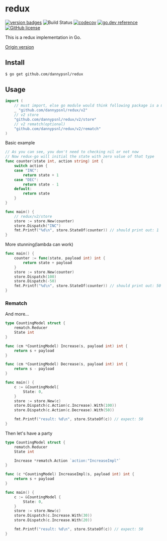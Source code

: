 # redux

[![version badges](https://img.shields.io/badge/version-2.2.2-blue.svg)](https://github.com/dannypsnl/redux/releases)
![Build Status](https://github.com/dannypsnl/redux/workflows/Go/badge.svg?branch=master)
[![codecov](https://codecov.io/gh/dannypsnl/redux/branch/master/graph/badge.svg)](https://codecov.io/gh/dannypsnl/redux)
[![go.dev reference](https://img.shields.io/badge/go.dev-reference-007d9c?logo=go&logoColor=white&style=flat-square)](https://pkg.go.dev/github.com/dannypsnl/redux/v2)
[![GitHub license](https://img.shields.io/github/license/dannypsnl/redux.svg)](https://github.com/dannypsnl/redux/blob/master/LICENSE)

This is a redux implementation in Go.

[Origin version](https://github.com/reactjs/redux)

## Install

```bash
$ go get github.com/dannypsnl/redux
```

## Usage

```go
import (
    // must import, else go module would think following package is a module
    _ "github.com/dannypsnl/redux/v2"
    // v2 store
    "github.com/dannypsnl/redux/v2/store"
    // v2 rematch(optional)
    "github.com/dannypsnl/redux/v2/rematch"
)
```

Basic example

```go
// As you can see, you don't need to checking nil or not now
// Now redux-go will initial the state with zero value of that type
func counter(state int, action string) int {
    switch action {
    case "INC":
        return state + 1
    case "DEC":
        return state - 1
    default:
        return state
    }
}

func main() {
    // redux/v2/store
    store := store.New(counter)
    store.Dispatch("INC")
    fmt.Printf("%d\n", store.StateOf(counter)) // should print out: 1
}
```

More stunning(lambda can work)

```go
func main() {
    counter := func(state, payload int) int {
        return state + payload
    }
    store := store.New(counter)
    store.Dispatch(100)
    store.Dispatch(-50)
    fmt.Printf("%d\n", store.StateOf(counter)) // should print out: 50
}
```

### Rematch

And more...

```go
type CountingModel struct {
    rematch.Reducer
    State int
}

func (cm *CountingModel) Increase(s, payload int) int {
    return s + payload
}

func (cm *CountingModel) Decrease(s, payload int) int {
    return s - payload
}

func main() {
    c := &CountingModel{
        State: 0,
    }
    store := store.New(c)
    store.Dispatch(c.Action(c.Increase).With(100))
    store.Dispatch(c.Action(c.Decrease).With(50))

    fmt.Printf("result: %d\n", store.StateOf(c)) // expect: 50
}
```

Then let's have a party

```go
type CountingModel struct {
    rematch.Reducer
    State int

    Increase *rematch.Action `action:"IncreaseImpl"`
}

func (c *CountingModel) IncreaseImpl(s, payload int) int {
    return s + payload
}

func main() {
    c := &CountingModel {
        State: 0,
    }
    store := store.New(c)
    store.Dispatch(c.Increase.With(30))
    store.Dispatch(c.Increase.With(20))

    fmt.Printf("result: %d\n", store.StateOf(c)) // expect: 50
}
```
